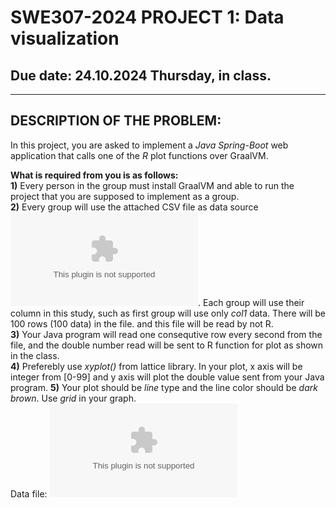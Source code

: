 # SWE307-2024 PROJECT 1: Data visualization
## Due date: 24.10.2024 Thursday, in class.

<hr>

## DESCRIPTION OF THE PROBLEM:
In this project, you are asked to implement a *Java Spring-Boot* web application that calls one of the *R* plot functions over GraalVM. 

**What is required from you is as follows:**<br>
**1)** Every person in the group must install GraalVM and able to run the project that you are supposed to implement as a group. <br>
**2)** Every group will use the attached CSV file as data source ![swe307_pro1.csv](swe307_pro1.csv). Each group will use their column in this study, such as first group will use only *col1* data. There will be 100 rows (100 data) in the file. and this file will be read by  not R. <br>
**3)** Your Java program will read one consequtive row every second from the file, and the double number read will be sent to R function for plot as shown in the class. <br>
**4)** Preferebly use *xyplot()* from lattice library. In your plot, x axis will be integer from [0-99] and y axis will plot the double value sent from your Java program. 
**5)** Your plot should be *line* type and the line color should be *dark brown*. Use *grid* in your graph.<br>
Data file: ![swe307_pro1.csv](swe307_pro1.csv)
